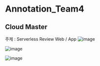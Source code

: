 # Annotation_Team4
## Cloud Master

주제 : Serverless Review Web / App
![image](https://github.com/project-serverless/Annotation_Team4/assets/121424132/a505bd96-349a-4e32-aedb-99c33b27b97b)


![image](https://github.com/project-serverless/Annotation_Team4/assets/121424132/4264d74a-7fca-461a-89bc-739629081648)

![image](https://github.com/project-serverless/Annotation_Team4/assets/121424132/031da47f-15f7-41e8-a92b-997c1d5657de)
